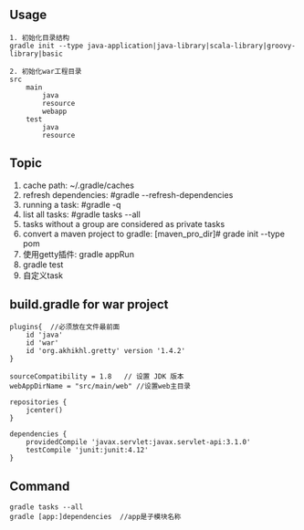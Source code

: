 ## Usage
```
1. 初始化目录结构
gradle init --type java-application|java-library|scala-library|groovy-library|basic

2. 初始化war工程目录
src
    main
        java
        resource
        webapp
    test
        java
        resource
```

## Topic
1. cache path: ~/.gradle/caches
2. refresh dependencies: #gradle <command> --refresh-dependencies
3. running a task: #gradle -q <taskname>
4. list all tasks: #gradle tasks --all
5. tasks without a group are considered as private tasks
6. convert a maven project to gradle: [maven_pro_dir]# grade init --type pom
7. 使用getty插件:  gradle appRun
8. gradle test
9. 自定义task  


## build.gradle for war project
```
plugins{  //必须放在文件最前面
    id 'java'
    id 'war'
    id 'org.akhikhl.gretty' version '1.4.2'
}

sourceCompatibility = 1.8   // 设置 JDK 版本
webAppDirName = "src/main/web" //设置web主目录

repositories {
    jcenter()
}

dependencies {
    providedCompile 'javax.servlet:javax.servlet-api:3.1.0' 
    testCompile 'junit:junit:4.12' 
}

```
## Command
```
gradle tasks --all
gradle [app:]dependencies  //app是子模块名称
```
